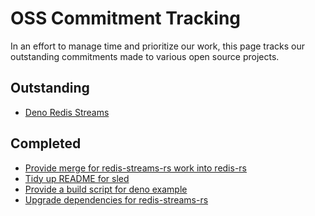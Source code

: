 # OSS Commitment Tracking

In an effort to manage time and prioritize our work, 
this page tracks our outstanding commitments made to 
various open source projects.

## Outstanding

- [Deno Redis Streams](https://github.com/keroxp/deno-redis/pull/86)


## Completed

- [Provide merge for redis-streams-rs work into redis-rs](https://github.com/mitsuhiko/redis-rs/pull/319)
- [Tidy up README for sled](https://github.com/spacejam/sled/pull/1075)
- [Provide a build script for deno example](https://github.com/lampewebdev/wasm_deno_example/pull/1/files)
- [Upgrade dependencies for redis-streams-rs](https://github.com/grippy/redis-streams-rs/pull/13)
